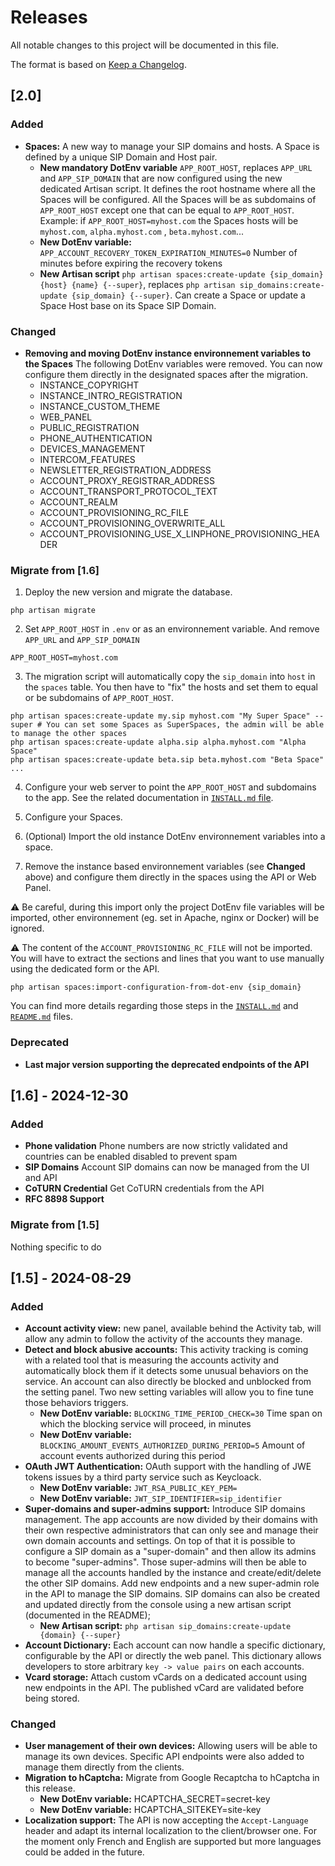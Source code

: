 # Releases


All notable changes to this project will be documented in this file.

The format is based on [Keep a Changelog](https://keepachangelog.com/).

## [2.0]

### Added

- **Spaces:** A new way to manage your SIP domains and hosts. A Space is defined by a unique SIP Domain and Host pair.
    - **New mandatory DotEnv variable** `APP_ROOT_HOST`, replaces `APP_URL` and `APP_SIP_DOMAIN` that are now configured using the new dedicated Artisan script. It defines the root hostname where all the Spaces will be configured. All the Spaces will be as subdomains of `APP_ROOT_HOST` except one that can be equal to `APP_ROOT_HOST`. Example: if `APP_ROOT_HOST=myhost.com` the Spaces hosts will be `myhost.com`, `alpha.myhost.com` , `beta.myhost.com`...
    - **New DotEnv variable:** `APP_ACCOUNT_RECOVERY_TOKEN_EXPIRATION_MINUTES=0` Number of minutes before expiring the recovery tokens
    - **New Artisan script** `php artisan spaces:create-update {sip_domain} {host} {name} {--super}`, replaces `php artisan sip_domains:create-update {sip_domain} {--super}`. Can create a Space or update a Space Host base on its Space SIP Domain.

### Changed

- **Removing and moving DotEnv instance environnement variables to the Spaces** The following DotEnv variables were removed. You can now configure them directly in the designated spaces after the migration.
    - INSTANCE_COPYRIGHT
    - INSTANCE_INTRO_REGISTRATION
    - INSTANCE_CUSTOM_THEME
    - WEB_PANEL
    - PUBLIC_REGISTRATION
    - PHONE_AUTHENTICATION
    - DEVICES_MANAGEMENT
    - INTERCOM_FEATURES
    - NEWSLETTER_REGISTRATION_ADDRESS
    - ACCOUNT_PROXY_REGISTRAR_ADDRESS
    - ACCOUNT_TRANSPORT_PROTOCOL_TEXT
    - ACCOUNT_REALM
    - ACCOUNT_PROVISIONING_RC_FILE
    - ACCOUNT_PROVISIONING_OVERWRITE_ALL
    - ACCOUNT_PROVISIONING_USE_X_LINPHONE_PROVISIONING_HEADER

### Migrate from [1.6]

1. Deploy the new version and migrate the database.

```
php artisan migrate
```

2. Set `APP_ROOT_HOST` in `.env` or as an environnement variable. And remove `APP_URL` and `APP_SIP_DOMAIN`

```
APP_ROOT_HOST=myhost.com
```

3. The migration script will automatically copy the `sip_domain` into `host` in the `spaces` table. You then have to "fix" the hosts and set them to equal or be subdomains of `APP_ROOT_HOST`.

```
php artisan spaces:create-update my.sip myhost.com "My Super Space" --super # You can set some Spaces as SuperSpaces, the admin will be able to manage the other spaces
php artisan spaces:create-update alpha.sip alpha.myhost.com "Alpha Space"
php artisan spaces:create-update beta.sip beta.myhost.com "Beta Space"
...
```

4. Configure your web server to point the `APP_ROOT_HOST` and subdomains to the app. See the related documentation in [`INSTALL.md` file](INSTALL.md#31-mandatory-app_root_host-variable).

5. Configure your Spaces.

6. (Optional) Import the old instance DotEnv environnement variables into a space.

7. Remove the instance based environnement variables (see **Changed** above) and configure them directly in the spaces using the API or Web Panel.

⚠️ Be careful, during this import only the project DotEnv file variables will be imported, other environnement (eg. set in Apache, nginx or Docker) will be ignored.

⚠️ The content of the `ACCOUNT_PROVISIONING_RC_FILE` will not be imported. You will have to extract the sections and lines that you want to use manually using the dedicated form or the API.

```
php artisan spaces:import-configuration-from-dot-env {sip_domain}
```

You can find more details regarding those steps in the [`INSTALL.md`](INSTALL.md) and [`README.md`](README.md) files.

### Deprecated

- **Last major version supporting the deprecated endpoints of the API**

## [1.6] - 2024-12-30

### Added

- **Phone validation** Phone numbers are now strictly validated and countries can be enabled disabled to prevent spam
- **SIP Domains** Account SIP domains can now be managed from the UI and API
- **CoTURN Credential** Get CoTURN credentials from the API
- **RFC 8898 Support**

### Migrate from [1.5]

Nothing specific to do

## [1.5] - 2024-08-29

### Added

- **Account activity view:** new panel, available behind the Activity tab, will allow any admin to follow the activity of the accounts they manage.
- **Detect and block abusive accounts:** This activity tracking is coming with a related tool that is measuring the accounts activity and automatically block them if it detects some unusual behaviors on the service. An account can also directly be blocked and unblocked from the setting panel. Two new setting variables will allow you to fine tune those behaviors triggers.
    - **New DotEnv variable:** `BLOCKING_TIME_PERIOD_CHECK=30` Time span on which the blocking service will proceed, in minutes
    - **New DotEnv variable:** `BLOCKING_AMOUNT_EVENTS_AUTHORIZED_DURING_PERIOD=5` Amount of account events authorized during this period
- **OAuth JWT Authentication:** OAuth support with the handling of JWE tokens issues by a third party service such as Keycloack.
    - **New DotEnv variable:** `JWT_RSA_PUBLIC_KEY_PEM=`
    - **New DotEnv variable:** `JWT_SIP_IDENTIFIER=sip_identifier`
- **Super-domains and super-admins support:** Introduce SIP domains management. The app accounts are now divided by their domains with their own respective administrators that can only see and manage their own domain accounts and settings. On top of that it is possible to configure a SIP domain as a "super-domain" and then allow its admins to become "super-admins". Those super-admins will then be able to manage all the accounts handled by the instance and create/edit/delete the other SIP domains. Add new endpoints and a new super-admin role in the API to manage the SIP domains. SIP domains can also be created and updated directly from the console using a new artisan script (documented in the README);
    - **New Artisan script:** `php artisan sip_domains:create-update {domain} {--super}`
- **Account Dictionary:** Each account can now handle a specific dictionary, configurable by the API or directly the web panel. This dictionary allows developers to store arbitrary `key -> value pairs` on each accounts.
- **Vcard storage:** Attach custom vCards on a dedicated account using new endpoints in the API. The published vCard are validated before being stored.

### Changed

- **User management of their own devices:** Allowing users will be able to manage its own devices. Specific API endpoints were also added to manage them directly from the clients.
- **Migration to hCaptcha:** Migrate from Google Recaptcha to hCaptcha in this release.
    - **New DotEnv variable:** HCAPTCHA_SECRET=secret-key
    - **New DotEnv variable:** HCAPTCHA_SITEKEY=site-key
- **Localization support:** The API is now accepting the `Accept-Language` header and adapt its internal localization to the client/browser one. For the moment only French and English are supported but more languages could be added in the future.
